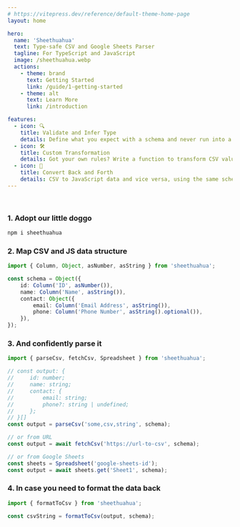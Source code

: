 ```yaml
---
# https://vitepress.dev/reference/default-theme-home-page
layout: home

hero:
  name: 'Sheethuahua'
  text: Type-safe CSV and Google Sheets Parser
  tagline: For TypeScript and JavaScript
  image: /sheethuahua.webp
  actions:
    - theme: brand
      text: Getting Started
      link: /guide/1-getting-started
    - theme: alt
      text: Learn More
      link: /introduction

features:
  - icon: 🔍
    title: Validate and Infer Type
    details: Define what you expect with a schema and never run into a surprise.
  - icon: 🛠️
    title: Custom Transformation
    details: Got your own rules? Write a function to transform CSV value as needed.
  - icon: 🔄
    title: Convert Back and Forth
    details: CSV to JavaScript data and vice versa, using the same schema.
---
```


<br/>

### 1. Adopt our little doggo

```bash
npm i sheethuahua
```

### 2. Map CSV and JS data structure

```ts
import { Column, Object, asNumber, asString } from 'sheethuahua';

const schema = Object({
	id: Column('ID', asNumber()),
	name: Column('Name', asString()),
	contact: Object({
		email: Column('Email Address', asString()),
		phone: Column('Phone Number', asString().optional()),
	}),
});
```

### 3. And confidently parse it

```ts
import { parseCsv, fetchCsv, Spreadsheet } from 'sheethuahua';

// const output: {
//     id: number;
//     name: string;
//     contact: {
//         email: string;
//         phone?: string | undefined;
//     };
// }[]
const output = parseCsv('some,csv,string', schema);

// or from URL
const output = await fetchCsv('https://url-to-csv', schema);

// or from Google Sheets
const sheets = Spreadsheet('google-sheets-id');
const output = await sheets.get('Sheet1', schema);
```

### 4. In case you need to format the data back

```ts
import { formatToCsv } from 'sheethuahua';

const csvString = formatToCsv(output, schema);
```
